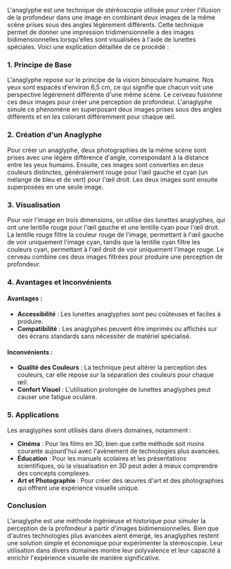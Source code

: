 L'anaglyphe est une technique de stéréoscopie utilisée pour créer l'illusion de la profondeur dans une image en combinant deux images de la même scène prises sous des angles légèrement différents. Cette technique permet de donner une impression tridimensionnelle à des images bidimensionnelles lorsqu'elles sont visualisées à l'aide de lunettes spéciales. Voici une explication détaillée de ce procédé :

### 1. Principe de Base

L'anaglyphe repose sur le principe de la vision binoculaire humaine. Nos yeux sont espacés d'environ 6,5 cm, ce qui signifie que chacun voit une perspective légèrement différente d'une même scène. Le cerveau fusionne ces deux images pour créer une perception de profondeur. L'anaglyphe simule ce phénomène en superposant deux images prises sous des angles différents et en les colorant différemment pour chaque œil.

### 2. Création d'un Anaglyphe

Pour créer un anaglyphe, deux photographies de la même scène sont prises avec une légère différence d'angle, correspondant à la distance entre les yeux humains. Ensuite, ces images sont converties en deux couleurs distinctes, généralement rouge pour l'œil gauche et cyan (un mélange de bleu et de vert) pour l'œil droit. Les deux images sont ensuite superposées en une seule image.

### 3. Visualisation

Pour voir l'image en trois dimensions, on utilise des lunettes anaglyphes, qui ont une lentille rouge pour l'œil gauche et une lentille cyan pour l'œil droit. La lentille rouge filtre la couleur rouge de l'image, permettant à l'œil gauche de voir uniquement l'image cyan, tandis que la lentille cyan filtre les couleurs cyan, permettant à l'œil droit de voir uniquement l'image rouge. Le cerveau combine ces deux images filtrées pour produire une perception de profondeur.

### 4. Avantages et Inconvénients

#### Avantages :
- **Accessibilité** : Les lunettes anaglyphes sont peu coûteuses et faciles à produire.
- **Compatibilité** : Les anaglyphes peuvent être imprimés ou affichés sur des écrans standards sans nécessiter de matériel spécialisé.

#### Inconvénients :
- **Qualité des Couleurs** : La technique peut altérer la perception des couleurs, car elle repose sur la séparation des couleurs pour chaque œil.
- **Confort Visuel** : L'utilisation prolongée de lunettes anaglyphes peut causer une fatigue oculaire.

### 5. Applications

Les anaglyphes sont utilisés dans divers domaines, notamment :
- **Cinéma** : Pour les films en 3D, bien que cette méthode soit moins courante aujourd'hui avec l'avènement de technologies plus avancées.
- **Éducation** : Pour les manuels scolaires et les présentations scientifiques, où la visualisation en 3D peut aider à mieux comprendre des concepts complexes.
- **Art et Photographie** : Pour créer des œuvres d'art et des photographies qui offrent une expérience visuelle unique.

### Conclusion

L'anaglyphe est une méthode ingénieuse et historique pour simuler la perception de la profondeur à partir d'images bidimensionnelles. Bien que d'autres technologies plus avancées aient émergé, les anaglyphes restent une solution simple et économique pour expérimenter la stéréoscopie. Leur utilisation dans divers domaines montre leur polyvalence et leur capacité à enrichir l'expérience visuelle de manière significative.